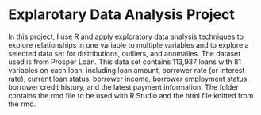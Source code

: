 Explarotary Data Analysis Project
=================================
In this project, I use R and apply exploratory data analysis techniques to explore relationships in one variable to multiple variables and to explore a selected data set for distributions, outliers, and anomalies. The dataset used is from Prosper Loan. This data set contains 113,937 loans with 81 variables on each loan, including loan amount, borrower rate (or interest rate), current loan status, borrower income, borrower employment status, borrower credit history, and the latest payment information.
The folder contains the rmd file to be used with R Studio and the html file knitted from the rmd.
